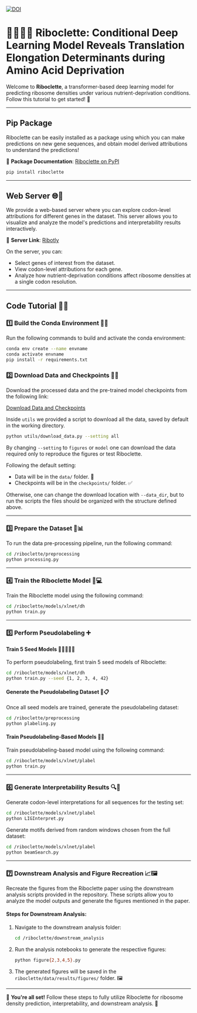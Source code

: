 [![DOI](https://zenodo.org/badge/DOI/10.5281/zenodo.17100113.svg)](https://doi.org/10.5281/zenodo.17100113)


# 🧬🧑🏾‍💻 Riboclette: Conditional Deep Learning Model Reveals Translation Elongation Determinants during Amino Acid Deprivation

Welcome to **Riboclette**, a transformer-based deep learning model for predicting ribosome densities under various nutrient-deprivation conditions. Follow this tutorial to get started! 🚀

---

## Pip Package

Riboclette can be easily installed as a package using which you can make predictions on new gene sequences, and obtain model derived attributions to understand the predictions! 

🧀 **Package Documentation**: [Riboclette on PyPI](https://pypi.org/project/riboclette/)

```bash
pip install riboclette
```

---

## Web Server 🌐🧬

We provide a web-based server where you can explore codon-level attributions for different genes in the dataset. This server allows you to visualize and analyze the model's predictions and interpretability results interactively.

🔗 **Server Link**: [Ribotly](https://lts2.epfl.ch/ribotly/)

On the server, you can:
- Select genes of interest from the dataset.
- View codon-level attributions for each gene.
- Analyze how nutrient-deprivation conditions affect ribosome densities at a single codon resolution.

---

## Code Tutorial 📖✨

### 1️⃣ Build the Conda Environment 🐍🌳

Run the following commands to build and activate the conda environment:

```bash
conda env create --name envname
conda activate envname
pip install -r requirements.txt
```

### 2️⃣ Download Data and Checkpoints 📂🔗

Download the processed data and the pre-trained model checkpoints from the following link:

[Download Data and Checkpoints]([https://os.unil.cloud.switch.ch/swift/v1/lts2-riboclette/](https://doi.org/10.5281/zenodo.17100113))

Inside `utils` we provided a script to download all the data, saved by default in the working directory.

```bash
python utils/download_data.py --setting all
```

By changing `--setting` to `figures` or `model` one can download the data required only to reproduce the figures or test Riboclette.

Following the default setting:
- Data will be in the `data/` folder. 📁
- Checkpoints will be in the `checkpoints/` folder. ✅

Otherwise, one can change the download location with `--data_dir`, but to run the scripts the files should be organized with the structure defined above.

---

### 3️⃣ Prepare the Dataset 🐁📊

To run the data pre-processing pipeline, run the following command:

```bash
cd /riboclette/preprocessing
python processing.py
```

---

### 4️⃣ Train the Riboclette Model 🧠💻

Train the Riboclette model using the following command:

```bash
cd /riboclette/models/xlnet/dh
python train.py
```

---

### 5️⃣ Perform Pseudolabeling ➕

#### Train 5 Seed Models 🌱🌱🌱🌱🌱

To perform pseudolabeling, first train 5 seed models of Riboclette:

```bash
cd /riboclette/models/xlnet/dh
python train.py --seed {1, 2, 3, 4, 42}
```

#### Generate the Pseudolabeling Dataset 🧬📋

Once all seed models are trained, generate the pseudolabeling dataset:

```bash
cd /riboclette/preprocessing
python plabeling.py
```

#### Train Pseudolabeling-Based Models 🧠🔄

Train pseudolabeling-based model using the following command:

```bash
cd /riboclette/models/xlnet/plabel
python train.py 
```

---

### 6️⃣ Generate Interpretability Results 🔍🧬

Generate codon-level interpretations for all sequences for the testing set:

```bash
cd /riboclette/models/xlnet/plabel
python LIGInterpret.py
```

Generate motifs derived from random windows chosen from the full dataset:

```bash
cd /riboclette/models/xlnet/plabel
python beamSearch.py
```

---

### 7️⃣ Downstream Analysis and Figure Recreation 📈🖼️

Recreate the figures from the Riboclette paper using the downstream analysis scripts provided in the repository. These scripts allow you to analyze the model outputs and generate the figures mentioned in the paper.

#### Steps for Downstream Analysis:

1. Navigate to the downstream analysis folder:
   ```bash
   cd /riboclette/downstream_analysis
   ```

2. Run the analysis notebooks to generate the respective figures:
   ```bash
   python figure{2,3,4,5}.py
   ```

3. The generated figures will be saved in the `riboclette/data/results/figures/` folder. 🖼️

---

🎉 **You're all set!** Follow these steps to fully utilize Riboclette for ribosome density prediction, interpretability, and downstream analysis. 🚀
